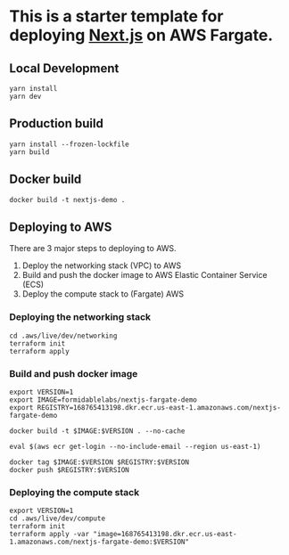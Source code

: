 # This is a starter template for deploying [Next.js](https://nextjs.org/learn) on AWS Fargate.

## Local Development

```
yarn install
yarn dev
```

## Production build

```
yarn install --frozen-lockfile
yarn build
```

## Docker build

```
docker build -t nextjs-demo .
```

## Deploying to AWS

There are 3 major steps to deploying to AWS.

1. Deploy the networking stack (VPC) to AWS
1. Build and push the docker image to AWS Elastic Container Service (ECS)
1. Deploy the compute stack to (Fargate) AWS

### Deploying the networking stack

```
cd .aws/live/dev/networking
terraform init
terraform apply
```

### Build and push docker image

```
export VERSION=1
export IMAGE=formidablelabs/nextjs-fargate-demo
export REGISTRY=168765413198.dkr.ecr.us-east-1.amazonaws.com/nextjs-fargate-demo

docker build -t $IMAGE:$VERSION . --no-cache

eval $(aws ecr get-login --no-include-email --region us-east-1)

docker tag $IMAGE:$VERSION $REGISTRY:$VERSION
docker push $REGISTRY:$VERSION
```

### Deploying the compute stack

```
export VERSION=1
cd .aws/live/dev/compute
terraform init
terraform apply -var "image=168765413198.dkr.ecr.us-east-1.amazonaws.com/nextjs-fargate-demo:$VERSION"
```
